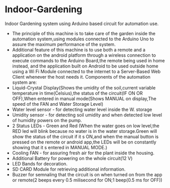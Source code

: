 # Indoor-Gardening
Indoor Gardening system using Arduino based circuit for automation use.
* The principle of this machine is to take care of the garden inside the automation system,using modules connected to the Arduino Uno to assure the maximum 
performance of the system.
* Additional feature of this machine is to use both a remote and a application on the android platform through a wireless connection to execute commands to the Arduino Board,the remote being used in home instead, and the application built on Android to be used outside home using a Wi Fi Module connected to the internet to a Server-Based Web Client whenever the host needs it.
Components of the automation system are:
* Liquid-Crystal Display(Shows the umidity of the soil,current variable temperature in time(Celsius),the status of the circuit(IF ON OR OFF),When entered in manual mode(Shows MANUAL on display,The speed of the FAN and Water Storage Level)
* Water level sensor - for detecting water level inside the W. storage
* Umidity sensor - for detecting soil umidity and when detected low level of humidity powers on the pump.
* 2 Status LEDs - Green and Red (When the water goes on low level,the RED led will blink because no water is in the water storage.Green will show the status of the circuit if it s ON,and when the manual button is pressed on the remote or android app,the LEDs will be on constantly showing that it s entered in MANUAL MODE.)
* Cooling FAN - for assuring fresh air for the plant inside the housing.
* Additional Battery for powering on the whole circuit(12 V)
* LED Bands for decoration.
* SD CARD Module for retrieving additional information.
* Buzzer for semnaling that the circuit is on when turned on from the app or remote(2 beeps every 0.5 milisecond for ON;1 beep(0.5 ms for OFF))

